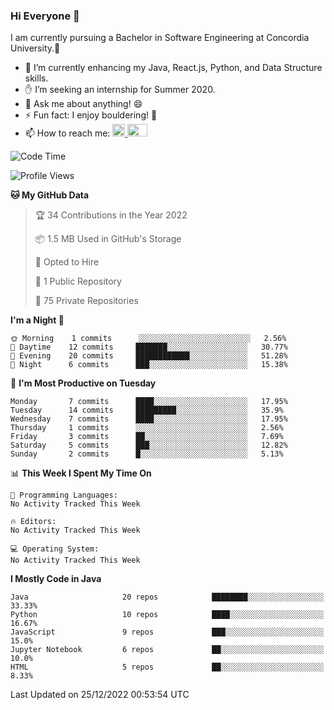 ### Hi Everyone 👋
I am currently pursuing a Bachelor in Software Engineering at Concordia University.🏫

- 🌱 I’m currently enhancing my Java, React.js, Python, and Data Structure skills.
- ✋ I’m seeking an internship for Summer 2020.
- 💬 Ask me about anything! 😄
- ⚡ Fun fact: I enjoy bouldering! 🧗‍
- 📫 How to reach me: <a href="https://www.linkedin.com/in/siu-tong-ye/" target="_blank"> <img width="20px" width="32" src="https://cdn.jsdelivr.net/npm/simple-icons@v3/icons/linkedin.svg" /> </a> <a href="mailto:SiuTongYe@gmail.com" target="_blank"> <img height="20" width="32" src="https://cdn.jsdelivr.net/npm/simple-icons@v3/icons/gmail.svg" /> </a>

<!--START_SECTION:waka-->
![Code Time](http://img.shields.io/badge/Code%20Time-278%20hrs%201%20min-blue)

![Profile Views](http://img.shields.io/badge/Profile%20Views-0-blue)

**🐱 My GitHub Data** 

> 🏆 34 Contributions in the Year 2022
 > 
> 📦 1.5 MB Used in GitHub's Storage 
 > 
> 💼 Opted to Hire
 > 
> 📜 1 Public Repository 
 > 
> 🔑 75 Private Repositories  
 > 
**I'm a Night 🦉** 

```text
🌞 Morning    1 commits      ░░░░░░░░░░░░░░░░░░░░░░░░░   2.56% 
🌆 Daytime    12 commits     ███████░░░░░░░░░░░░░░░░░░   30.77% 
🌃 Evening    20 commits     ████████████░░░░░░░░░░░░░   51.28% 
🌙 Night      6 commits      ███░░░░░░░░░░░░░░░░░░░░░░   15.38%

```
📅 **I'm Most Productive on Tuesday** 

```text
Monday       7 commits      ████░░░░░░░░░░░░░░░░░░░░░   17.95% 
Tuesday      14 commits     █████████░░░░░░░░░░░░░░░░   35.9% 
Wednesday    7 commits      ████░░░░░░░░░░░░░░░░░░░░░   17.95% 
Thursday     1 commits      ░░░░░░░░░░░░░░░░░░░░░░░░░   2.56% 
Friday       3 commits      ██░░░░░░░░░░░░░░░░░░░░░░░   7.69% 
Saturday     5 commits      ███░░░░░░░░░░░░░░░░░░░░░░   12.82% 
Sunday       2 commits      █░░░░░░░░░░░░░░░░░░░░░░░░   5.13%

```


📊 **This Week I Spent My Time On** 

```text
💬 Programming Languages: 
No Activity Tracked This Week

🔥 Editors: 
No Activity Tracked This Week

💻 Operating System: 
No Activity Tracked This Week

```

**I Mostly Code in Java** 

```text
Java                     20 repos            ████████░░░░░░░░░░░░░░░░░   33.33% 
Python                   10 repos            ████░░░░░░░░░░░░░░░░░░░░░   16.67% 
JavaScript               9 repos             ███░░░░░░░░░░░░░░░░░░░░░░   15.0% 
Jupyter Notebook         6 repos             ██░░░░░░░░░░░░░░░░░░░░░░░   10.0% 
HTML                     5 repos             ██░░░░░░░░░░░░░░░░░░░░░░░   8.33%

```



 Last Updated on 25/12/2022 00:53:54 UTC
<!--END_SECTION:waka-->
